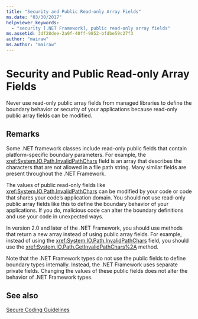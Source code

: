 ```yaml
---
title: "Security and Public Read-only Array Fields"
ms.date: "03/30/2017"
helpviewer_keywords: 
  - "security [.NET Framework], public read-only array fields"
ms.assetid: 3df28dee-2a9f-40ff-9852-bfdbe59c27f3
author: "mairaw"
ms.author: "mairaw"
---
```

# Security and Public Read-only Array Fields
Never use read-only public array fields from managed libraries to define the boundary behavior or security of your applications because read-only public array fields can be modified.  
  
## Remarks  
 Some .NET framework classes include read-only public fields that contain platform-specific boundary parameters.  For example, the <xref:System.IO.Path.InvalidPathChars> field is an array that describes the characters that are not allowed in a file path string.  Many similar fields are present throughout the .NET Framework.  
  
 The values of public read-only fields like <xref:System.IO.Path.InvalidPathChars> can be modified by your code or code that shares your code’s application domain.  You should not use read-only public array fields like this to define the boundary behavior of your applications.  If you do, malicious code can alter the boundary definitions and use your code in unexpected ways.  
  
 In version 2.0 and later of the .NET Framework, you should use methods that return a new array instead of using public array fields.  For example, instead of using the <xref:System.IO.Path.InvalidPathChars> field, you should use the <xref:System.IO.Path.GetInvalidPathChars%2A> method.  
  
 Note that the .NET Framework types do not use the public fields to define boundary types internally.  Instead, the .NET Framework uses separate private fields.  Changing the values of these public fields does not alter the behavior of .NET Framework types.  
  
## See also
 [Secure Coding Guidelines](../../../docs/standard/security/secure-coding-guidelines.md)
